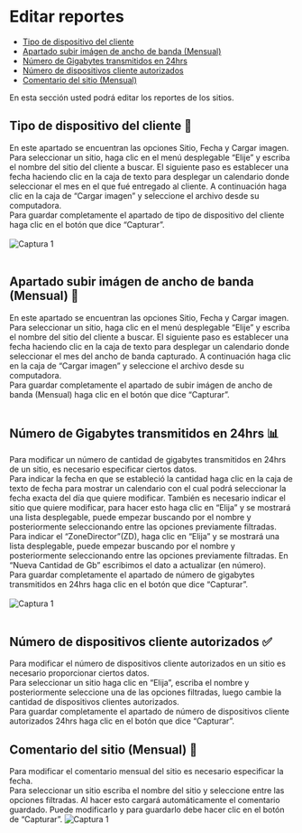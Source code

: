 # Editar reportes
 - [Tipo de dispositivo del cliente](#dispositivo)
 - [Apartado subir imágen de ancho de banda (Mensual)](#anchodebanda)
 - [Número de Gigabytes transmitidos en 24hrs](#gigabytes)
 - [Número de dispositivos cliente autorizados](#auth)
 - [Comentario del sitio (Mensual)](#comment)

En esta sección usted podrá editar los reportes de los sitios.
## <a name="dispositivo">Tipo de dispositivo del cliente</a> :pencil:
En este apartado se encuentran las opciones Sitio, Fecha y Cargar imagen.<br>
Para seleccionar un sitio, haga clic en el menú desplegable “Elije” y escriba el nombre del sitio del cliente a buscar. El siguiente paso es establecer una fecha haciendo clic en la caja de texto para desplegar un calendario donde seleccionar el mes en el que fué entregado al cliente. A continuación haga clic en la caja de “Cargar imagen” y seleccione el archivo desde su computadora.<br>
Para guardar completamente el apartado de tipo de dispositivo del cliente haga clic en el botón que dice “Capturar”.<br><br>
![Captura 1](/images/docs/reports/edit1.png)<br><br>
## <a name="anchodebanda">Apartado subir imágen de ancho de banda (Mensual)</a> :twisted_rightwards_arrows:
En este apartado se encuentran las opciones Sitio, Fecha y Cargar imagen.<br>
Para seleccionar un sitio, haga clic en el menú desplegable “Elije” y escriba el nombre del sitio del cliente a buscar. El siguiente paso es establecer una fecha haciendo clic en la caja de texto para desplegar un calendario donde seleccionar el mes del ancho de banda capturado. A continuación haga clic en la caja de “Cargar imagen” y seleccione el archivo desde su computadora.<br>
Para guardar completamente el apartado de subir imágen de ancho de banda (Mensual) haga clic en el botón que dice “Capturar”.<br><br>
## <a name="gigabytes">Número de Gigabytes transmitidos en 24hrs</a> :bar_chart:
Para modificar un número de cantidad de gigabytes transmitidos en 24hrs de un sitio, es necesario especificar ciertos datos.<br>
Para indicar la fecha en que se estableció la cantidad haga clic en la caja de texto de fecha para mostrar un calendario con el cual podrá seleccionar la fecha exacta del día que quiere modificar. También es necesario indicar el sitio que quiere modificar, para hacer esto haga clic en “Elija” y se mostrará una lista desplegable, puede empezar buscando por el nombre y posteriormente seleccionando entre las opciones previamente filtradas. Para indicar el “ZoneDirector”(ZD), haga clic en “Elija” y se mostrará una lista desplegable, puede empezar buscando por el nombre y posteriormente seleccionando entre las opciones previamente filtradas. En “Nueva Cantidad de Gb” escribimos el dato a actualizar (en número).<br>
Para guardar completamente el apartado de número de gigabytes transmitidos en 24hrs haga clic en el botón que dice “Capturar”.<br><br>
![Captura 1](/images/docs/reports/edit2.png)<br><br>
## <a name="auth">Número de dispositivos cliente autorizados</a> :white_check_mark:
Para modificar el número de dispositivos cliente autorizados en un sitio es necesario proporcionar ciertos datos.<br>
Para seleccionar un sitio haga clic en “Elija”, escriba el nombre y posteriormente seleccione una de las opciones filtradas, luego cambie la cantidad de dispositivos clientes autorizados.<br>
Para guardar completamente el apartado de número de dispositivos cliente autorizados 24hrs haga clic en el botón que dice “Capturar”.
## <a name="comment">Comentario del sitio (Mensual)</a> :speech_balloon:
Para modificar el comentario mensual del sitio es necesario especificar la fecha.<br>
Para seleccionar un sitio escriba el nombre del sitio y seleccione entre las opciones filtradas. Al hacer esto cargará automáticamente el comentario guardado. Puede modificarlo y para guardarlo debe hacer clic en el botón de “Capturar”.
![Captura 1](/images/docs/reports/edit3.png)
